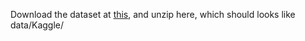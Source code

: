 Download the dataset at [this](https://drive.google.com/file/d/12KObZgTlvpg6TcCjXQpDp4vWiYXjjXTK/view?usp=sharing), and unzip here, 
which should looks like data/Kaggle/